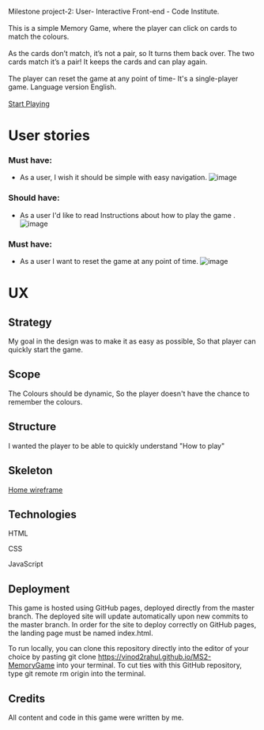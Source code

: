 Milestone project-2: User- Interactive Front-end - Code Institute.<br><br>
This is a simple Memory Game, where the player can click on cards to match the colours.<br><br>
As the cards don’t match, it’s not a pair, so It turns them back over. The two cards match it’s a pair! It keeps the cards and can play again.<br><br>
The player can reset the game at any point of time- It's a single-player game. Language version English.<br><br>
[Start Playing](https://vinod2rahul.github.io/MS2-MemoryGame/MemoryGame/index.html)

# User stories
### Must have:
- As a user, I wish it should be simple with easy navigation.
![image](https://github.com/vinod2rahul/MS2/blob/master/MemoryGame/images/Mainpage.jpg?raw=true)

### Should have:
- As a user I'd like to read Instructions about how to play the game .
![image](https://github.com/vinod2rahul/MS2/blob/master/MemoryGame/images/Instructions.jpg?raw=true)

### Must have:
- As a user I want to reset the game at any point of time.
![image](https://github.com/vinod2rahul/MS2/blob/master/MemoryGame/images/Gamefinish.jpg?raw=true)


#   UX

##  Strategy
My goal in the design was to make it as easy as possible, So that player can quickly start the game.
##  Scope
The Colours should be dynamic, So the player doesn't have the chance to remember the colours. 
##  Structure
I wanted the player to be able to quickly understand "How to play" 
##  Skeleton
[Home wireframe](https://github.com/vinod2rahul/MS2/blob/master/MemoryGame/images/MemoryGame.jpg?raw=true)

##  Technologies
HTML

CSS

JavaScript



##  Deployment
This game is hosted using GitHub pages, deployed directly from the master branch. The deployed site will update automatically upon new commits to the master branch. In order for the site to deploy correctly on GitHub pages, the landing page must be named index.html.

To run locally, you can clone this repository directly into the editor of your choice by pasting git clone https://vinod2rahul.github.io/MS2-MemoryGame into your terminal. To cut ties with this GitHub repository, type git remote rm origin into the terminal.

##  Credits
All content and code in this game were written by me.



